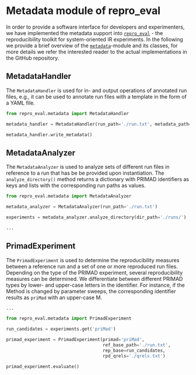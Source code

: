# Metadata module of repro_eval

In order to provide a software interface for developers and experimenters, we have implemented the metadata support into [`repro_eval`](https://github.com/irgroup/repro_eval) - the reproducibility toolkit for system-oriented IR experiments. In the following we provide a brief overview of the [`metadata`]()-module and its classes, for more details we refer the interested reader to the actual implementations in the GitHub repository.

## MetadataHandler

The `MetadataHandler` is used for in- and output operations of annotated run files, e.g., it can be used to annotate run files with a template in the form of a YAML file.

```Python
from repro_eval.metadata import MetadataHandler

metadata_handler = MetadataHandler(run_path='./run.txt', metadata_path='./metadata.yaml')

metadata_handler.write_metadata()
```
## MetadataAnalyzer

The `MetadataAnalyzer` is used to analyze sets of different run files in reference to a run that has be be provided upon instantiation. The `analyze_directory()` method returns a dictionary with PRIMAD identifiers as keys and lists with the corresponding run paths as values.


```Python
from repro_eval.metadata import MetadataAnalyzer

metadata_analyzer = MetadataAnalyzer(run_path='./run.txt')

experiments = metadata_analyzer.analyze_directory(dir_path='./runs/')

...
```

## PrimadExperiment

The `PrimadExperiment` is used to determine the reproducibility measures between a reference run and a set of one or more reproduced run files. Depending on the type of the PRIMAD experiment, several reproducibility measures can be determined. We differentiate between different PRIMAD types by lower- and upper-case letters in the identifier. For instance, if the Method is changed by parameter sweeps, the corresponding identifier results as `priMad` with an upper-case M.

```Python
...

from repro_eval.metadata import PrimadExperiment

run_candidates = experiments.get('priMad')

primad_experiment = PrimadExperiment(primad='priMad', 
                                     ref_base_path='./run.txt',
                                     rep_base=run_candidates,
                                     rpd_qrels='./qrels.txt')

primad_experiment.evaluate()
```